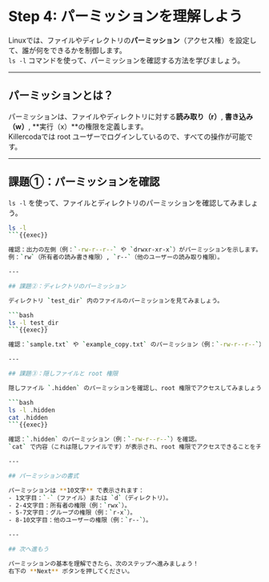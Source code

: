 # Step 4: パーミッションを理解しよう

Linuxでは、ファイルやディレクトリの**パーミッション**（アクセス権）を設定して、誰が何をできるかを制御します。  
`ls -l` コマンドを使って、パーミッションを確認する方法を学びましょう。

---

## パーミッションとは？

パーミッションは、ファイルやディレクトリに対する**読み取り（r）**, **書き込み（w）**, **実行（x）**の権限を定義します。  
Killercodaでは root ユーザーでログインしているので、すべての操作が可能です。

---

## 課題①：パーミッションを確認

`ls -l` を使って、ファイルとディレクトリのパーミッションを確認してみましょう。

```bash
ls -l
```{{exec}}

確認：出力の左側（例：`-rw-r--r--` や `drwxr-xr-x`）がパーミッションを示します。  
例：`rw`（所有者の読み書き権限）, `r--`（他のユーザーの読み取り権限）。

---

## 課題②：ディレクトリのパーミッション

ディレクトリ `test_dir` 内のファイルのパーミッションを見てみましょう。

```bash
ls -l test_dir
```{{exec}}

確認：`sample.txt` や `example_copy.txt` のパーミッション（例：`-rw-r--r--`）と、ディレクトリ自体の `drwxr-xr-x` をチェック。

---

## 課題③：隠しファイルと root 権限

隠しファイル `.hidden` のパーミッションを確認し、root 権限でアクセスしてみましょう。

```bash
ls -l .hidden
cat .hidden
```{{exec}}

確認：`.hidden` のパーミッション（例：`-rw-r--r--`）を確認。  
`cat` で内容（これは隠しファイルです）が表示され、root 権限でアクセスできることをチェック。

---

## パーミッションの書式

パーミッションは **10文字** で表示されます：
- 1文字目：`-`（ファイル）または `d`（ディレクトリ）。
- 2-4文字目：所有者の権限（例：`rwx`）。
- 5-7文字目：グループの権限（例：`r-x`）。
- 8-10文字目：他のユーザーの権限（例：`r--`）。

---

## 次へ進もう

パーミッションの基本を理解できたら、次のステップへ進みましょう！  
右下の **Next** ボタンを押してください。
